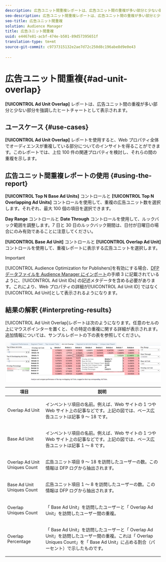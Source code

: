 ```yaml
---
description: 広告ユニット間重複レポートは、広告ユニット間の重複が多い部分と少ない部分を強調したヒートチャートとして表示されます。
seo-description: 広告ユニット間重複レポートは、広告ユニット間の重複が多い部分と少ない部分を強調したヒートチャートとして表示されます。
seo-title: 広告ユニット間重複
solution: Audience Manager
title: 広告ユニット間重複
uuid: e4467e81-acbf-474e-b501-89d57395651f
translation-type: tm+mt
source-git-commit: c9737315132e2ae7d72c250d8c196abe8d9e0e43

---
```



# 広告ユニット間重複{#ad-unit-overlap}

**[!UICONTROL Ad Unit Overlap]** レポートは、広告ユニット間の重複が多い部分と少ない部分を強調したヒートチャートとして表示されます。

## ユースケース {#use-cases}

**[!UICONTROL Ad Unit Overlap]** レポートを使用すると、Web プロパティ全体でオーディエンスが重複している部分についてのインサイトを得ることができます。このレポートでは、上位 100 件の関連プロパティを検討し、それらの間の重複を示します。

## 広告ユニット間重複レポートの使用 {#using-the-report}

**[!UICONTROL Top N Base Ad Units]** コントロールと **[!UICONTROL Top N Overlapping Ad Units]** コントロールを使用して、重複の広告ユニット数を選択します。それぞれ、最大 100 個の項目を選択できます。

**Day Range** コントロールと **Date Through** コントロールを使用して、ルックバック範囲を調整します。7 日と 30 日のルックバック期間は、日付が日曜日の場合にのみ有効であることに注意してください。

**[!UICONTROL Base Ad Unit]** コントロールと **[!UICONTROL Overlap Ad Unit]** コントロールを使用して、重複レポートに表示する広告ユニットを選択します。

>[!IMPORTANT]
>
>[!UICONTROL Audience Optimization for Publishers]を有効にする場合、[DFP データファイルを Audience Manager にインポート](../../../reporting/audience-optimization-reports/aor-publishers/import-dfp.md)の手順 3 に記載されているように、[!UICONTROL Ad Unit IDs] の記述メタデータを含める必要があります。これにより、Web プロパティの詳細が[!UICONTROL Ad Unit ID] ではなく[!UICONTROL Ad Unit]として表示されるようになります。

## 結果の解釈 {#interpreting-results}

[!UICONTROL Ad Unit Overlap]レポートは次のようになります。任意のセルの上にマウスポインターを置くと、その特定の重複に関する詳細が表示されます。追加情報については、サンプルレポートの下の表を参照してください。

![](assets/publisher_ad_unit_overlap.png)

<table id="table_22340F45B1B94D3796174CB30A60E212"> 
 <thead> 
  <tr> 
   <th colname="col1" class="entry"> 項目 </th> 
   <th colname="col2" class="entry"> 説明 </th> 
  </tr>
 </thead>
 <tbody> 
  <tr> 
   <td colname="col1"> <p><span class="wintitle"> Overlap Ad Unit</span> </p> </td> 
   <td colname="col2"> <p>インベントリ項目の名前。例えば、Web サイトの 1 つや Web サイト上の記事などです。上記の図では、ベース広告ユニットは記事 9 ～ 18 です。 </p> </td> 
  </tr> 
  <tr> 
   <td colname="col1"> <p><span class="wintitle"> Base Ad Unit</span> </p> </td> 
   <td colname="col2"> <p>インベントリ項目の名前。例えば、Web サイトの 1 つや Web サイト上の記事などです。上記の図では、ベース広告ユニットは記事 1 ～ 8 です。 </p> </td> 
  </tr> 
  <tr> 
   <td colname="col1"> <p><span class="wintitle"> Overlap Ad Unit Uniques Count</span> </p> </td> 
   <td colname="col2"> <p>広告ユニット項目 9 ～ 18 を訪問したユーザーの数。この情報は DFP ログから抽出されます。 </p> </td> 
  </tr> 
  <tr> 
   <td colname="col1"> <p><span class="wintitle"> Base Ad Unit Uniques Count</span> </p> </td> 
   <td colname="col2"> <p>広告ユニット項目 1 ～ 8 を訪問したユーザーの数。この情報は DFP ログから抽出されます。 </p> </td> 
  </tr> 
  <tr> 
   <td colname="col1"> <p><span class="wintitle"> Overlap Uniques Count</span> </p> </td> 
   <td colname="col2"> <p>「<span class="wintitle"> Base Ad Unit</span>」を訪問したユーザーと「<span class="wintitle"> Overlap Ad Unit</span>」を訪問したユーザー間の重複。 </p> </td> 
  </tr> 
  <tr> 
   <td colname="col1"> <p><span class="wintitle"> Overlap Percentage</span> </p> </td> 
   <td colname="col2"> <p>「<span class="wintitle"> Base Ad Unit</span>」を訪問したユーザーと「<span class="wintitle"> Overlap Ad Unit</span>」を訪問したユーザー間の重複。これは「<span class="wintitle"> Overlap Uniques Count</span>」を「<span class="wintitle"> Base Ad Unit</span>」に占める割合（パーセント）で示したものです。 </p> </td> 
  </tr> 
 </tbody> 
</table>
